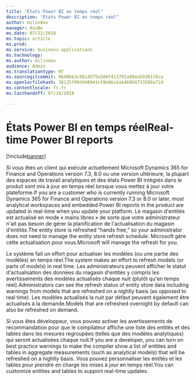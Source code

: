 ```yaml
---
title: "États Power BI en temps réel"
description: "États Power BI en temps réel"
author: milindav
manager: AnnBe
ms.date: 07/22/2018
ms.topic: article
ms.prod: 
ms.service: business-applications
ms.technology: 
ms.author: milindav
audience: Admin
ms.translationtype: HT
ms.sourcegitcommit: 0b40bb3c98145f5a260f412701a884a5936174ce
ms.openlocfilehash: 36225f093d48941c59e86c6a6460b4733588a71d
ms.contentlocale: fr-fr
ms.lasthandoff: 07/18/2018

---
```

#  <a name="real-time-power-bi-reports"></a><span data-ttu-id="c179e-103">États Power BI en temps réel</span><span class="sxs-lookup"><span data-stu-id="c179e-103">Real-time Power BI reports</span></span>

[!include[banner](../../includes/banner.md)]

<span data-ttu-id="c179e-104">Si vous êtes un client qui exécute actuellement Microsoft Dynamics 365 for Finance and Operations version 7.3, 8.0 ou une version ultérieure, la plupart des espaces de travail analytiques et des états Power BI intégrés dans le produit sont mis à jour en temps réel lorsque vous mettez à jour votre plateforme.</span><span class="sxs-lookup"><span data-stu-id="c179e-104">If you are a customer who is currently running Microsoft Dynamics 365 for Finance and Operations version 7.3 or 8.0 or later, most analytical workspaces and embedded Power BI reports in the product are updated in real-time when you update your platform.</span></span> <span data-ttu-id="c179e-105">Le magasin d'entités est actualisé en mode « mains libres » de sorte que votre administrateur n'ait pas besoin de gérer la planification de l'actualisation du magasin d'entités.</span><span class="sxs-lookup"><span data-stu-id="c179e-105">The entity store is refreshed “hands free,” so your administrator does not need to manage the entity store refresh schedule.</span></span> <span data-ttu-id="c179e-106">Microsoft gère cette actualisation pour vous.</span><span class="sxs-lookup"><span data-stu-id="c179e-106">Microsoft will manage the refresh for you.</span></span> 
 
<span data-ttu-id="c179e-107">Le système fait un effort pour actualiser les modèles (ou une partie des modèles) en temps réel.</span><span class="sxs-lookup"><span data-stu-id="c179e-107">The system makes an effort to refresh models (or parts of models) in real time.</span></span> <span data-ttu-id="c179e-108">Les administrateurs peuvent afficher le statut d'actualisation des données du magasin d'entités y compris les avertissements des modèles actualisés chaque nuit (plutôt qu'en temps réel).</span><span class="sxs-lookup"><span data-stu-id="c179e-108">Administrators can see the refresh status of entity store data including warnings from models that are refreshed on a nightly basis (as opposed to real time).</span></span> <span data-ttu-id="c179e-109">Les modèles actualisés la nuit par défaut peuvent également être actualisés à la demande.</span><span class="sxs-lookup"><span data-stu-id="c179e-109">Models that are refreshed overnight by default can also be refreshed on demand.</span></span>
 
<span data-ttu-id="c179e-110">Si vous êtes développeur, vous pouvez activer les avertissements de recommandation pour que le compilateur affiche une liste des entités et des tables dans les mesures regroupées (telles que des modèles analytiques) qui seront actualisées chaque nuit.</span><span class="sxs-lookup"><span data-stu-id="c179e-110">If you are a developer, you can turn on best practice warnings to make the compiler show a list of entities and tables in aggregate measurements (such as analytical models) that will be refreshed on a nightly basis.</span></span> <span data-ttu-id="c179e-111">Vous pouvez personnaliser les entités et les tables pour prendre en charge les mises à jour en temps réel.</span><span class="sxs-lookup"><span data-stu-id="c179e-111">You can customize entities and tables to support real-time updates.</span></span>


